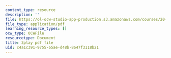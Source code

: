 ```yaml
---
content_type: resource
description: ''
file: https://ol-ocw-studio-app-production.s3.amazonaws.com/courses/20-219-becoming-the-next-bill-nye-writing-and-hosting-the-educational-show-january-iap-2015/c4a1c391975565aed48b8647f3118b21_02NyrrxEGqM.pdf
file_type: application/pdf
learning_resource_types: []
ocw_type: OCWFile
resourcetype: Document
title: 3play pdf file
uid: c4a1c391-9755-65ae-d48b-8647f3118b21
---
```

